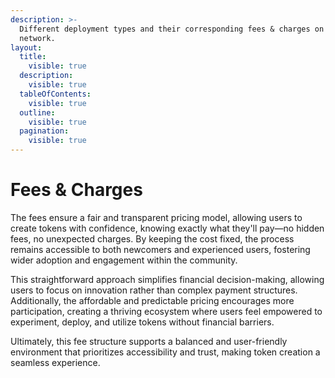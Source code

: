 ```yaml
---
description: >-
  Different deployment types and their corresponding fees & charges on each
  network.
layout:
  title:
    visible: true
  description:
    visible: true
  tableOfContents:
    visible: true
  outline:
    visible: true
  pagination:
    visible: true
---
```


# Fees & Charges

The fees ensure a fair and transparent pricing model, allowing users to create tokens with confidence, knowing exactly what they'll pay—no hidden fees, no unexpected charges. By keeping the cost fixed, the process remains accessible to both newcomers and experienced users, fostering wider adoption and engagement within the community.

This straightforward approach simplifies financial decision-making, allowing users to focus on innovation rather than complex payment structures. Additionally, the affordable and predictable pricing encourages more participation, creating a thriving ecosystem where users feel empowered to experiment, deploy, and utilize tokens without financial barriers.&#x20;

Ultimately, this fee structure supports a balanced and user-friendly environment that prioritizes accessibility and trust, making token creation a seamless experience.
